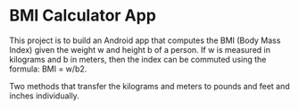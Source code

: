 # BMI Calculator App
This project is to build an Android app that computes the BMI (Body Mass Index) given the weight w and height b of a person. If w is measured in kilograms and b in meters, then the index can be commuted using the formula: BMI = w/b2.

Two methods that transfer the kilograms and meters to pounds and feet and inches individually.
